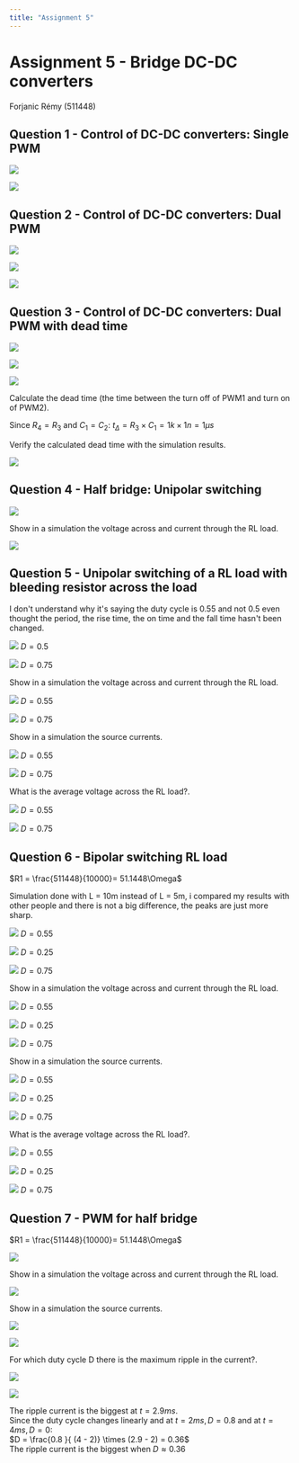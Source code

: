 ```yaml
---
title: "Assignment 5"
---
```


# Assignment 5 - Bridge DC-DC converters
Forjanic Rémy (511448)

## Question 1 - Control of DC-DC converters: Single PWM

![](Power%20Circuits/res/assignment5/5.1.circuit.png)

![](Power%20Circuits/res/assignment5/5.1.simulation.png)

## Question 2 - Control of DC-DC converters: Dual PWM

![](Power%20Circuits/res/assignment5/5.2.circuit.png)

![](Power%20Circuits/res/assignment5/5.2.input.png)

![](Power%20Circuits/res/assignment5/5.2.output.png)

## Question 3 - Control of DC-DC converters: Dual PWM with dead time

![](Power%20Circuits/res/assignment5/5.3.circuit.png)

![](Power%20Circuits/res/assignment5/5.3.input.png)

![](Power%20Circuits/res/assignment5/5.3.output.png)

<span class="blue bold">Calculate the dead time (the time between the turn off of PWM1 and turn on of PWM2)</span>.<br>

Since $R_{4} = R_{3}$ and $C_{1} = C_{2}$:
$t_{\Delta} = R_{3}\times C_{1} = 1k\times 1n = 1\mu s$<br>

<span class="blue bold">Verify the calculated dead time with the simulation results</span>.<br>

![](Power%20Circuits/res/assignment5/5.3.deadtime.png)

## Question 4 - Half bridge: Unipolar switching

![](Power%20Circuits/res/assignment5/5.4.circuit.png)

<span class="blue bold">Show in a simulation the voltage across and current through the RL load</span>.<br>

![](Power%20Circuits/res/assignment5/5.4.simulation.png)

## Question 5 - Unipolar switching of a RL load with bleeding resistor across the load

I don't understand why it's saying the duty cycle is 0.55 and not 0.5 even thought the period, the rise time, the on time and the fall time hasn't been changed.<br> 

![](Power%20Circuits/res/assignment5/5.5.circuit.png)
$D = 0.5$<br>

![](Power%20Circuits/res/assignment5/5.5.circuit2.png)
$D = 0.75$<br>

<span class="blue bold">Show in a simulation the voltage across and current through the RL load</span>.<br>

![](Power%20Circuits/res/assignment5/5.5.1.1.png)
$D = 0.55$<br>

![](Power%20Circuits/res/assignment5/5.5.1.2.png)
$D = 0.75$<br>

<span class="blue bold">Show in a simulation the source currents</span>.<br>

![](Power%20Circuits/res/assignment5/5.5.2.1.png)
$D = 0.55$<br>

![](Power%20Circuits/res/assignment5/5.5.2.2.png)
$D = 0.75$<br>

<span class="blue bold">What is the average voltage across the RL load?</span>.<br>

![](Power%20Circuits/res/assignment5/5.5.3.1.png)
$D = 0.55$<br>

![](Power%20Circuits/res/assignment5/5.5.3.2.png)
$D = 0.75$<br>

## Question 6 - Bipolar switching RL load

$R1 = \frac{511448}{10000}= 51.1448\Omega$<br>

Simulation done with L = 10m instead of L = 5m, i compared my results with other people and there is not a big difference, the peaks are just more sharp.

![](Power%20Circuits/res/assignment5/5.6.circuit.png)
$D = 0.55$<br>

![](Power%20Circuits/res/assignment5/5.6.circuit2.png)
$D = 0.25$<br>

![](Power%20Circuits/res/assignment5/5.6.circuit3.png)
$D = 0.75$<br>

<span class="blue bold">Show in a simulation the voltage across and current through the RL load</span>.<br>

![](Power%20Circuits/res/assignment5/5.6.1.1.png)
$D = 0.55$<br>

![](Power%20Circuits/res/assignment5/5.6.1.2.png)
$D = 0.25$<br>

![](Power%20Circuits/res/assignment5/5.6.1.3.png)
$D = 0.75$<br>

<span class="blue bold">Show in a simulation the source currents</span>.<br>

![](Power%20Circuits/res/assignment5/5.6.2.1.png)
$D = 0.55$<br>

![](Power%20Circuits/res/assignment5/5.6.2.2.png)
$D = 0.25$<br>

![](Power%20Circuits/res/assignment5/5.6.2.3.png)
$D = 0.75$<br>

<span class="blue bold">What is the average voltage across the RL load?</span>.<br>

![](Power%20Circuits/res/assignment5/5.6.3.1.png)
$D = 0.55$<br>

![](Power%20Circuits/res/assignment5/5.6.3.2.png)
$D = 0.25$<br>

![](Power%20Circuits/res/assignment5/5.6.3.3.png)
$D = 0.75$<br>

## Question 7 - PWM for half bridge

$R1 = \frac{511448}{10000}= 51.1448\Omega$<br>

![](Power%20Circuits/res/assignment5/5.7.circuit.png)

<span class="blue bold">Show in a simulation the voltage across and current through the RL load</span>.<br>

![](Power%20Circuits/res/assignment5/5.7.1.png)

<span class="blue bold">Show in a simulation the source currents</span>.<br>

![](Power%20Circuits/res/assignment5/5.7.2.png)

![](Power%20Circuits/res/assignment5/5.7.4.2.png)

<span class="blue bold">For which duty cycle D there is the maximum ripple in the current?</span>.<br>

![](Power%20Circuits/res/assignment5/simu2.png)

![](Power%20Circuits/res/assignment5/simu3.png)

The ripple current is the biggest at $t = 2.9ms$.<br>
Since the duty cycle changes linearly and at $t = 2ms, D = 0.8$ and at $t = 4ms, D = 0$:<br>
$D = \frac{0.8 }{ (4 - 2)} \times (2.9 - 2) = 0.36$<br>
The ripple current is the biggest when $D \approx 0.36$<br>
